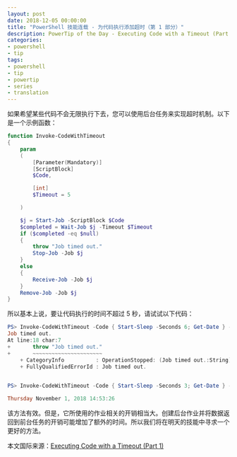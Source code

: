 ```yaml
---
layout: post
date: 2018-12-05 00:00:00
title: "PowerShell 技能连载 - 为代码执行添加超时（第 1 部分）"
description: PowerTip of the Day - Executing Code with a Timeout (Part 1)
categories:
- powershell
- tip
tags:
- powershell
- tip
- powertip
- series
- translation
---
```

如果希望某些代码不会无限执行下去，您可以使用后台任务来实现超时机制。以下是一个示例函数：

```powershell
function Invoke-CodeWithTimeout
{
    param
    (
        [Parameter(Mandatory)]
        [ScriptBlock]
        $Code,

        [int]
        $Timeout = 5

    )

    $j = Start-Job -ScriptBlock $Code
    $completed = Wait-Job $j -Timeout $Timeout
    if ($completed -eq $null)
    {
        throw "Job timed out."
        Stop-Job -Job $j
    }
    else
    {
        Receive-Job -Job $j
    }
    Remove-Job -Job $j
}
```

所以基本上说，要让代码执行的时间不超过 5 秒，请试试以下代码：

```powershell     
PS> Invoke-CodeWithTimeout -Code { Start-Sleep -Seconds 6; Get-Date } -Timeout 5
Job timed out.
At line:18 char:7
+       throw "Job timed out."
+       ~~~~~~~~~~~~~~~~~~~~~~
    + CategoryInfo          : OperationStopped: (Job timed out.:String) [], RuntimeException
    + FullyQualifiedErrorId : Job timed out.
    

PS> Invoke-CodeWithTimeout -Code { Start-Sleep -Seconds 3; Get-Date } -Timeout 5

Thursday November 1, 2018 14:53:26 
```

该方法有效。但是，它所使用的作业相关的开销相当大。创建后台作业并将数据返回到前台任务的开销可能增加了额外的时间。所以我们将在明天的技能中寻求一个更好的方法。

<!--more-->
本文国际来源：[Executing Code with a Timeout (Part 1)](https://community.idera.com/database-tools/powershell/powertips/b/tips/posts/executing-code-with-a-timeout-part-1)
